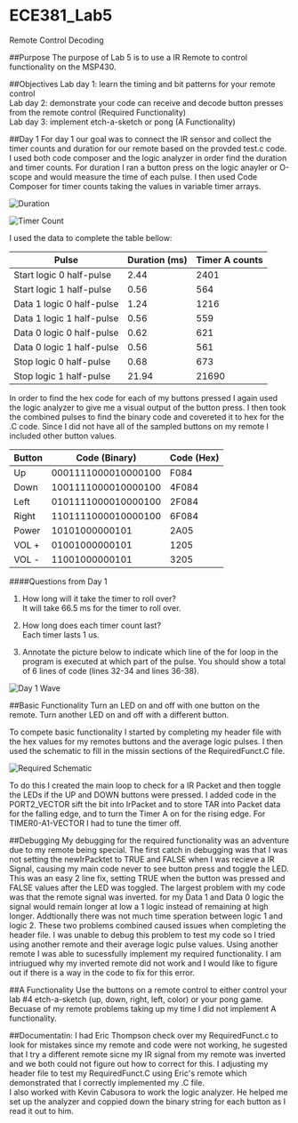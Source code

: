 ECE381_Lab5
===========
Remote Control Decoding

##Purpose
The purpose of Lab 5 is to use a IR Remote to control functionality on the MSP430.   

##Objectives
Lab day 1: learn the timing and bit patterns for your remote control   
Lab day 2: demonstrate your code can receive and decode button presses from the remote control (Required Functionality)   
Lab day 3: implement etch-a-sketch or pong (A Functionality)   

##Day 1
For day 1 our goal was to connect the IR sensor and collect the timer counts and duration for our remote based on the provded test.c code. I used both code composer and the logic analyzer in order find the duration and timer counts. For duration I ran a button press on the logic anayler or O-scope and would measure the time of each pulse. I then used Code Composer for timer counts taking the values in variable timer arrays.

![Duration](https://github.com/KyleJonas/ECE382_Lab5/blob/master/Images/LogicAnalyzer.jpg?raw=true "Duration")   

![Timer Count](https://github.com/KyleJonas/ECE382_Lab5/blob/master/Images/TimeCounts.PNG?raw=true "Timer Count")   

I used the data to complete the table bellow:   

| Pulse                     | Duration (ms) | Timer A counts |
|---------------------------|---------------|----------------|
| Start logic 0 half-pulse  | 2.44          | 2401           |
| Start logic 1 half-pulse  | 0.56          | 564            |
| Data 1 logic 0 half-pulse | 1.24          | 1216           |
| Data 1 logic 1 half-pulse | 0.56          | 559            |
| Data 0 logic 0 half-pulse | 0.62          | 621            |
| Data 0 logic 1 half-pulse | 0.56          | 561            |
| Stop logic 0 half-pulse   | 0.68          | 673            |
| Stop logic 1 half-pulse   | 21.94         | 21690          |

In order to find the hex code for each of my buttons pressed I again used the logic analyzer to give me a visual output of the button press. I then took the combined pulses to find the binary code and covereted it to hex for the .C code. Since 
I did not have all of the sampled buttons on my remote I included other button values.   

| Button | Code (Binary)       | Code (Hex) |
|--------|---------------------|------------|
| Up     | 0001111000010000100 | F084       |
| Down   | 1001111000010000100 | 4F084      |
| Left   | 0101111000010000100 | 2F084      |
| Right  | 1101111000010000100 | 6F084      |
| Power  | 10101000000101      | 2A05       |
| VOL +  | 01001000000101      | 1205       |
| VOL -  | 11001000000101      | 3205       |

####Questions from Day 1   

1) How long will it take the timer to roll over?   
It will take 66.5 ms for the timer to roll over.   

2) How long does each timer count last?   
Each timer lasts 1 us.   

3) Annotate the picture below to indicate which line of the for loop in the program is executed at which part of the pulse. You should show a total of 6 lines of code (lines 32-34 and lines 36-38).   

![Day 1 Wave](https://github.com/KyleJonas/ECE382_Lab5/blob/master/Images/Day1Wave.PNG?raw=true "Day 1 Wave")   

##Basic Functionality
Turn an LED on and off with one button on the remote. Turn another LED on and off with a different button.   

To compete basic functionality I started by completing my header file with the hex values for my remotes buttons and the average logic pulses. I then used the schematic to fill in the missin sections of the RequiredFunct.C file.   

![Required Schematic](https://github.com/KyleJonas/ECE382_Lab5/blob/master/Images/RequiredFunct.jpg?raw=true "Required Schematic")   

To do this I created the main loop to check for a IR Packet and then toggle the LEDs if the UP and DOWN buttons were pressed. I added code in the PORT2_VECTOR sift the bit into IrPacket and to store TAR into Packet data for the falling edge, and to turn the Timer A on for the rising edge. For TIMER0-A1-VECTOR I had to tune the timer off.   

##Debugging
My debugging for the required functionality was an adventure due to my remote being special. The first catch in debugging was that I was not setting the newIrPacktet to TRUE and FALSE when I was recieve a IR Signal, causing my main code never to see button press and toggle the LED. This was an easy 2 line fix, setting TRUE when the button was pressed and FALSE values after the LED was toggled. The largest problem with my code was that the remote signal was inverted. for my Data 1 and Data 0 logic the signal would remain longer at low a 1 logic instead of remaining at high longer. Addtionally there was not much time speration between logic 1 and logic 2. These two problems combined caused issues when completing the header file. I was unable to debug this problem to test my code so I tried using another remote and their average logic pulse values. Using another remote I was able to sucessfully implement my required functionality. I am intriugued why my inverted remote did not work and I would like to figure out if there is a way in the code to fix for this error.

##A Functionality
Use the buttons on a remote control to either control your lab #4 etch-a-sketch (up, down, right, left, color) or your pong game.   
Becuase of my remote problems taking up my time I did not implement A functionality.   

##Documentatin:
I had Eric Thompson check over my RequiredFunct.c to look for mistakes since my remote and code were not working, he sugested that I try a different remote sicne my IR signal from my remote was inverted and we both could not figure out how to correct for this. I adjusting my header file to test my RequiredFunct.C  using Eric's remote which demonstrated that I correctly implemented my .C file.   
I also worked with Kevin Cabusora to work the logic analyzer. He helped me set up the analyzer and coppied down the binary string for each button as I read it out to him.
